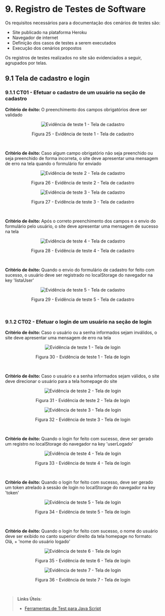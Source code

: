 # 9. Registro de Testes de Software

<p align="justify">Os requisitos necessários para a documentação dos cenários de testes são:</p>

- Site publicado na plataforma Heroku
- Navegador de internet
- Definição dos casos de testes a serem executados
- Execução dos cenários propostos

Os registros de testes realizados no site são evidenciados a seguir, agrupados por telas.

## 9.1 Tela de cadastro e login

### 9.1.1 CT01 - Efetuar o cadastro de um usuário na seção de cadastro

**Critério de êxito:** O preenchimento dos campos obrigatórios deve ser validado

<p align="center">
  <img src="https://raw.githubusercontent.com/ICEI-PUC-Minas-PMV-ADS/pmv-ads-2021-2-e1-proj-web-t5-g1-comercio-eletronico/main/docs/img/EVT%201.png?raw=true" alt="Evidência de teste 1 - Tela de cadastro">
</p>
<p align="center">Figura 25 - Evidência de teste 1 - Tela de cadastro</p>

</br>

**Critério de êxito:** Caso algum campo obrigatório não seja preenchido ou seja preenchido de forma incorreta, o site deve apresentar uma mensagem de erro na tela quando o formulário for enviado

<p align="center">
  <img src="https://raw.githubusercontent.com/ICEI-PUC-Minas-PMV-ADS/pmv-ads-2021-2-e1-proj-web-t5-g1-comercio-eletronico/main/docs/img/EVT%202.png?raw=true" alt="Evidência de teste 2 - Tela de cadastro">
</p>
<p align="center">Figura 26 - Evidência de teste 2 - Tela de cadastro</p>

<p align="center">
  <img src="https://raw.githubusercontent.com/ICEI-PUC-Minas-PMV-ADS/pmv-ads-2021-2-e1-proj-web-t5-g1-comercio-eletronico/main/docs/img/EVT%203..png?raw=true" alt="Evidência de teste 3 - Tela de cadastro">
</p>
<p align="center">Figura 27 - Evidência de teste 3 - Tela de cadastro</p>

</br>

**Critério de êxito:** Após o correto preenchimento dos campos e o envio do formulário pelo usuário, o site deve apresentar uma mensagem de sucesso na tela

<p align="center">
  <img src="https://raw.githubusercontent.com/ICEI-PUC-Minas-PMV-ADS/pmv-ads-2021-2-e1-proj-web-t5-g1-comercio-eletronico/main/docs/img/EVT%204.png?raw=true" alt="Evidência de teste 4 - Tela de cadastro">
</p>
<p align="center">Figura 28 - Evidência de teste 4 - Tela de cadastro</p>

</br>

**Critério de êxito:** Quando o envio do formulário de cadastro for feito com sucesso, o usuário deve ser registrado no localStorage do navegador na key 'listaUser'

<p align="center">
  <img src="https://github.com/ICEI-PUC-Minas-PMV-ADS/pmv-ads-2021-2-e1-proj-web-t5-g1-comercio-eletronico/blob/main/docs/img/EVT%205.png?raw=true?raw=true" alt="Evidência de teste 5 - Tela de cadastro">
</p>
<p align="center">Figura 29 - Evidência de teste 5 - Tela de cadastro</p>

</br>

### 9.1.2 CT02 - Efetuar o login de um usuário na seção de login

**Critério de êxito:** Caso o usuário ou a senha informados sejam inválidos, o site deve apresentar uma mensagem de erro na tela

<p align="center">
  <img src="https://raw.githubusercontent.com/ICEI-PUC-Minas-PMV-ADS/pmv-ads-2021-2-e1-proj-web-t5-g1-comercio-eletronico/main/docs/img/EVT%206.png?raw=true" alt="Evidência de teste 1 - Tela de login">
</p>
<p align="center">Figura 30 - Evidência de teste 1 - Tela de login</p>

</br>

**Critério de êxito:** Caso o usuário e a senha informados sejam válidos, o site deve direcionar o usuário para a tela homepage do site

<p align="center">
  <img src="https://raw.githubusercontent.com/ICEI-PUC-Minas-PMV-ADS/pmv-ads-2021-2-e1-proj-web-t5-g1-comercio-eletronico/main/docs/img/EVT%207.png?raw=true" alt="Evidência de teste 2 - Tela de login">
</p>
<p align="center">Figura 31 - Evidência de teste 2 - Tela de login</p>

<p align="center">
  <img src="https://raw.githubusercontent.com/ICEI-PUC-Minas-PMV-ADS/pmv-ads-2021-2-e1-proj-web-t5-g1-comercio-eletronico/main/docs/img/EVT%208.png?raw=true" alt="Evidência de teste 3 - Tela de login">
</p>
<p align="center">Figura 32 - Evidência de teste 3 - Tela de login</p>

</br>

**Critério de êxito:** Quando o login for feito com sucesso, deve ser gerado um registro no localStorage do navegador na key 'userLogado'

<p align="center">
  <img src="https://raw.githubusercontent.com/ICEI-PUC-Minas-PMV-ADS/pmv-ads-2021-2-e1-proj-web-t5-g1-comercio-eletronico/main/docs/img/EVT%209.png?raw=true" alt="Evidência de teste 4 - Tela de login">
</p>
<p align="center">Figura 33 - Evidência de teste 4 - Tela de login</p>

</br>

**Critério de êxito:** Quando o login for feito com sucesso, deve ser gerado um token atrelado à sessão de login no localStorage do navegador na key 'token'

<p align="center">
  <img src="https://raw.githubusercontent.com/ICEI-PUC-Minas-PMV-ADS/pmv-ads-2021-2-e1-proj-web-t5-g1-comercio-eletronico/main/docs/img/EVT%2010.png?raw=true" alt="Evidência de teste 5 - Tela de login">
</p>
<p align="center">Figura 34 - Evidência de teste 5 - Tela de login</p>

</br>

**Critério de êxito:** Quando o login for feito com sucesso, o nome do usuário deve ser exibido no canto superior direito da tela homepage no formato: Olá, + 'nome do usuário logado'

<p align="center">
  <img src="https://raw.githubusercontent.com/ICEI-PUC-Minas-PMV-ADS/pmv-ads-2021-2-e1-proj-web-t5-g1-comercio-eletronico/main/docs/img/EVT%2011..png?raw=true" alt="Evidência de teste 6 - Tela de login">
</p>
<p align="center">Figura 35 - Evidência de teste 6 - Tela de login</p>

<p align="center">
  <img src="https://raw.githubusercontent.com/ICEI-PUC-Minas-PMV-ADS/pmv-ads-2021-2-e1-proj-web-t5-g1-comercio-eletronico/main/docs/img/EVT%2012.png?raw=true" alt="Evidência de teste 7 - Tela de login">
</p>
<p align="center">Figura 36 - Evidência de teste 7 - Tela de login</p>

</br>




> **Links Úteis**:
> - [Ferramentas de Test para Java Script](https://geekflare.com/javascript-unit-testing/)

